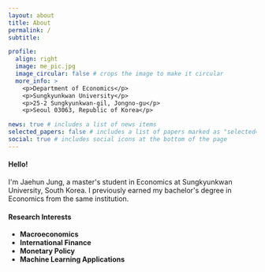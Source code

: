 ```yaml
---
layout: about
title: About
permalink: /
subtitle: 

profile:
  align: right
  image: me_pic.jpg
  image_circular: false # crops the image to make it circular
  more_info: >
    <p>Department of Economics</p>
    <p>Sungkyunkwan University</p>
    <p>25-2 Sungkyunkwan-gil, Jongno-gu</p>
    <p>Seoul 03063, Republic of Korea</p>

news: true # includes a list of news items
selected_papers: false # includes a list of papers marked as "selected={true}"
social: true # includes social icons at the bottom of the page
---
```


#### Hello! 
I'm Jaehun Jung, a master's student in Economics at Sungkyunkwan University, South Korea. I previously earned my bachelor's degree in Economics from the same institution.


#### Research Interests
- **Macroeconomics** 
- **International Finance**
- **Monetary Policy**
- **Machine Learning Applications**

